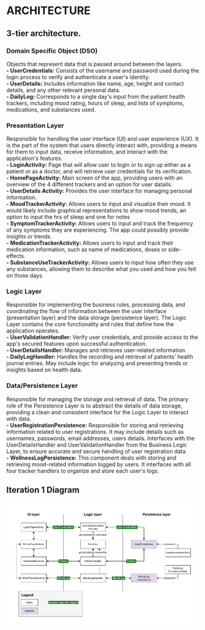 # ARCHITECTURE

##  3-tier architecture.

### Domain Specific Object (DSO) 
Objects that represent data that is passed around between the layers.<br> 
**- UserCredentials:** Consists of the  username and password used during the login process to verify and authenticate a user's identity.<br>
**- UserDetails:** Includes information like name, age, height and contact details, and any other relevant personal data.<br>
**- DailyLog:** Corresponds to a single day's input from the patient health trackers, including mood rating, hours of sleep, and lists of symptoms, medications, and substances used.<br>

### Presentation Layer
Responsible for handling the user interface (UI) and user experience (UX). It is the part of the system that users directly interact with, providing a means for them to input data, receive information, and interact with the application's features.<br>
**- LoginActivity:** Page that will allow user to login or to sign up either as a patient or as a doctor, and will retrieve user credentials for its verification.<br>
**- HomePageActivity:** Main screen of the app, providing users with an overview of the 4 different trackers and an option for user datails.<br>
**- UserDetails Activity:**  Provides the user interface for managing personal information.<br>
**- MoodTrackerActivity:** Allows users to input and visualize their mood. It would likely include graphical representations to show mood trends, an option to input the hrs of sleep and one for notes<br>
**- SymptomTrackerActivity:** Allows users to input and track the frequency of any symptoms they are experiencing. The app could possibly provide insights or trends.<br>
**- MedicationTrackerActivity:** Allows users to input and track their medication information, such as name of medications, doses or side-effects.<br>
**- SubstanceUseTrackerActivity:** Allows users to input how often they use any substances, allowing them to describe what you used and how you felt on those days.<br>

### Logic Layer
Responsible for implementing the business rules, processing data, and coordinating the flow of information between the user interface (presentation layer) and the data storage (persistence layer). The Logic Layer contains the core functionality and rules that define how the application operates.<br>
**- UserValidationHandler:** Verify user credentials, and provide access to the app's secured features upon successful authentication.<br>
**- UserDetailsHandler:**  Manages and retrieves user-related information.<br>
**- DailyLogHandler:** Handles the recording and retrieval of patients' health journal entries. May include logic for analyzing and presenting trends or insights based on health data.<br>

### Data/Persistence Layer
Responsible for managing the storage and retrieval of data. The primary role of the Persistence Layer is to abstract the details of data storage, providing a clean and consistent interface for the Logic Layer to interact with data.<br> 
**- UserRegistrationPersistence:** Responsible for storing and retrieving information related to user registrations. It may include details such as usernames, passwords, email addresses, users details. Interfaces with the UserDetailsHandler  and UserValidationHandler from the Business Logic Layer, to ensure accurate and secure handling of user registration data.<br>
**- WellnessLogPersistence:** This component deals with storing and retrieving mood-related information logged by users. It interfaces with all four tracker handlers to organize and store each user's logs.<br>

## Iteration 1 Diagram

![architecture](architecture-1.png)
